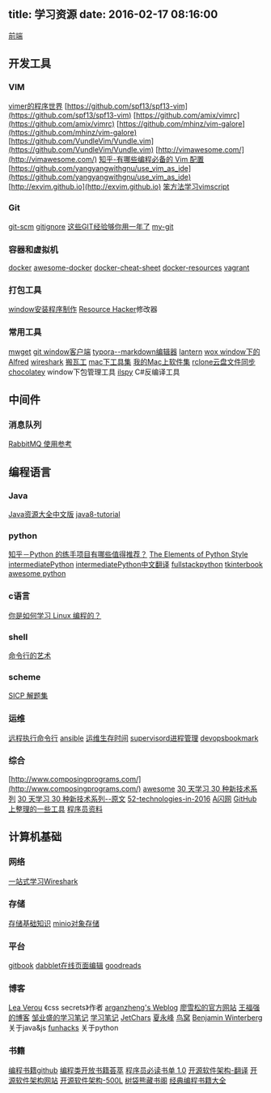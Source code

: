 title: 学习资源
date: 2016-02-17 08:16:00
---

[前端](front)

## 开发工具
### VIM
[vimer的程序世界](http://www.vimer.cn/)
[https://github.com/spf13/spf13-vim](https://github.com/spf13/spf13-vim)
[https://github.com/amix/vimrc](https://github.com/amix/vimrc)
[https://github.com/mhinz/vim-galore](https://github.com/mhinz/vim-galore)
[https://github.com/VundleVim/Vundle.vim](https://github.com/VundleVim/Vundle.vim)
[http://vimawesome.com/](http://vimawesome.com/)
[知乎-有哪些编程必备的 Vim 配置](https://www.zhihu.com/question/19989337)
[https://github.com/yangyangwithgnu/use_vim_as_ide](https://github.com/yangyangwithgnu/use_vim_as_ide)
[http://exvim.github.io](http://exvim.github.io)
[笨方法学习vimscript](http://learnvimscriptthehardway.onefloweroneworld.com)

### Git
[git-scm](https://git-scm.com/book/zh/v2)
[gitignore](https://www.gitignore.io/)
[这些GIT经验够你用一年了](https://zhuanlan.zhihu.com/p/22666153)
[my-git](https://github.com/xirong/my-git)

### 容器和虚拟机
[docker](https://www.docker.com/)
[awesome-docker](https://veggiemonk.github.io/awesome-docker/)
[docker-cheat-sheet](https://github.com/wsargent/docker-cheat-sheet)
[docker-resources](https://github.com/hangyan/docker-resources/blob/master/README_zh.md)
[vagrant](https://www.vagrantup.com/)

### 打包工具
[window安装程序制作](http://www.jrsoftware.org/isinfo.php)
[Resource Hacker](http://angusj.com/resourcehacker/)修改器

### 常用工具
[mwget](https://www.ttlsa.com/tools/mwget-get-file/)
[git window客户端](https://git-for-windows.github.io/)
[typora--markdown编辑器](http://www.typora.io/)
[lantern](https://github.com/getlantern/lantern)
[wox window下的Alfred](https://github.com/Wox-launcher/Wox)
[wireshark](https://www.wireshark.org/download.html)
[搬瓦工](https://bandwagonhost.com/)
[mac下工具集](https://github.com/jaywcjlove/awesome-mac)
[我的Mac上软件集](mac_soft)
[rclone云盘文件同步](https://github.com/ncw/rclone)
[chocolatey](https://chocolatey.org/install) window下包管理工具
[ilspy](http://ilspy.net/) C#反编译工具


## 中间件
### 消息队列
[RabbitMQ 使用参考](https://www.zouyesheng.com/rabbitmq.html)

## 编程语言
### Java
[Java资源大全中文版](https://github.com/jobbole/awesome-java-cn)
[java8-tutorial](https://github.com/winterbe/java8-tutorial)

### python
[知乎－Python 的练手项目有哪些值得推荐？](https://www.zhihu.com/question/29372574?utm_campaign=official_account&utm_source=weibo&utm_medium=zhihu&utm_content=question)
[The Elements of Python Style](https://github.com/amontalenti/elements-of-python-style)
[intermediatePython](https://github.com/yasoob/intermediatePython)
[intermediatePython中文翻译](https://github.com/eastlakeside/interpy-zh)
[fullstackpython](https://www.fullstackpython.com/)
[tkinterbook](http://effbot.org/tkinterbook/)
[awesome python](https://awesome-python.com/)
### c语言
[你是如何学习 Linux 编程的？](https://www.zhihu.com/question/20730157)

### shell
[命令行的艺术](https://github.com/jlevy/the-art-of-command-line/blob/master/README-zh.md)

### scheme
[SICP 解题集](http://sicp.readthedocs.io/en/latest/)

### 运维
[远程执行命令行](http://www.fabfile.org/)
[ansible](https://www.ansible.com/)
[运维生存时间](http://www.ttlsa.com/)
[supervisord进程管理](http://supervisord.org/)
[devopsbookmark](http://www.devopsbookmarks.com/)

### 综合
[http://www.composingprograms.com/](http://www.composingprograms.com/)
[awesome](https://github.com/sindresorhus/awesome)
[30 天学习 30 种新技术系列](http://www.jianshu.com/p/96b45ee9139f)
[30 天学习 30 种新技术系列--原文](https://blog.openshift.com/learnin-30-technologies-in-30-days-a-developer-challenge/) [52-technologies-in-2016](https://github.com/shekhargulati/52-technologies-in-2016) 
[A闪网](http://www.ashan.org/)
[GitHub上整理的一些工具](https://segmentfault.com/q/1010000002404545)
[程序员资料](https://github.com/stanzhai/be-a-professional-programmer)

## 计算机基础 
### 网络 
[一站式学习Wireshark](https://community.emc.com/thread/194901?start=0&tstart=0)

### 存储
[存储基础知识](https://community.emc.com/thread/176852)
[minio对象存储](https://minio.io/)

### 平台
[gitbook](https://www.gitbook.com)
[dabblet在线页面编辑](http://dabblet.com/)
[goodreads](https://www.goodreads.com/)

### 博客
[Lea Verou](http://lea.verou.me/) 《css secrets》作者
[arganzheng's Weblog](http://blog.arganzheng.me/)
[廖雪松的官方网站](http://www.liaoxuefeng.com/)
[王福强的博客](http://afoo.me/)
[邹业盛的学习笔记](https://www.zouyesheng.com/)
[学习笔记](https://github.com/GeniusVJR/LearningNotes)
[JetChars](http://bdt.cwj.tw/build/html/index.html)
[夏永峰](http://blog.xiayf.cn/)
[鸟窝](http://colobu.com/)
[Benjamin Winterberg](http://winterbe.com/) 关于java&js
[funhacks](https://funhacks.net/) 关于python

### 书籍
[编程书籍github](https://github.com/vhf/free-programming-books)
[编程类开放书籍荟萃](http://www.linuxstory.org/free-chinese-programming-books/)
[程序员必读书单 1.0](http://lucida.me/blog/developer-reading-list/)
[开源软件架构-翻译](http://www.ituring.com.cn/article/13057)
[开源软件架构网站](http://aosabook.org/en/index.html)
[开源软件架构-500L](http://aosabook.org/en/500L/)
[树袋熊藏书阁](http://book.hanzheng.info/)
[经典编程书籍大全](https://github.com/jobbole/awesome-programming-books)
